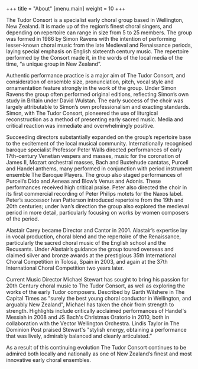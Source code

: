+++
title = "About"
[menu.main]
  weight = 10
+++

The Tudor Consort is a specialist early choral group based in Wellington, New Zealand. It is made up of the region’s finest choral singers, and depending on repertoire can range in size from 5 to 25 members. The group was formed in 1986 by Simon Ravens with the intention of performing lesser-known choral music from the late Medieval and Renaissance periods, laying special emphasis on English sixteenth century music. The repertoire performed by the Consort made it, in the words of the local media of the time, “a unique group in New Zealand”.  

Authentic performance practice is a major aim of The Tudor Consort, and consideration of ensemble size, pronunciation, pitch, vocal style and ornamentation feature strongly in the work of the group. Under Simon Ravens the group often performed original editions, reflecting Simon’s own study in Britain under David Wulstan. The early success of the choir was largely attributable to Simon’s own professionalism and exacting standards. Simon, with The Tudor Consort, pioneered the use of liturgical reconstruction as a method of presenting early sacred music. Media and critical reaction was immediate and overwhelmingly positive.  

Succeeding directors substantially expanded on the group’s repertoire base to the excitement of the local musical community. Internationally recognised baroque specialist Professor Peter Walls directed performances of early 17th-century Venetian vespers and masses, music for the coronation of James II, Mozart orchestral masses, Bach and Buxtehude cantatas, Purcell and Handel anthems, many performed in conjunction with period instrument ensemble The Baroque Players. The group also staged performances of Purcell’s Dido and Aeneas and Blow’s Venus and Adonis. These performances received high critical praise. Peter also directed the choir in its first commercial recording of Peter Philips motets for the Naxos label. Peter’s successor Ivan Patterson introduced repertoire from the 19th and 20th centuries; under Ivan’s direction the group also explored the medieval period in more detail, particularly focusing on works by women composers of the period.  

Alastair Carey became Director and Cantor in 2001. Alastair’s expertise lay in vocal production, choral blend and the repertoire of the Renaissance, particularly the sacred choral music of the English school and the Recusants. Under Alastair’s guidance the group toured overseas and claimed silver and bronze awards at the prestigious 35th International Choral Competition in Tolosa, Spain in 2003, and again at the 37th International Choral Competition two years later.  

Current Music Director Michael Stewart has sought to bring his passion for 20th Century choral music to The Tudor Consort, as well as exploring the works of the early Tudor composers. Described by Garth Wilshere in The Capital Times as "surely the best young choral conductor in Wellington, and arguably New Zealand", Michael has taken the choir from strength to strength. Highlights include critically acclaimed performances of Handel's Messiah in 2008 and JS Bach's Christmas Oratorio in 2010, both in collaboration with the Vector Wellington Orchestra. Lindis Taylor in The Dominion Post praised Stewart's "stylish energy, obtaining a performance that was lively, admirably balanced and cleanly articulated.”

As a result of this continuing evolution The Tudor Consort continues to be admired both locally and nationally as one of New Zealand’s finest and most innovative early choral ensembles.